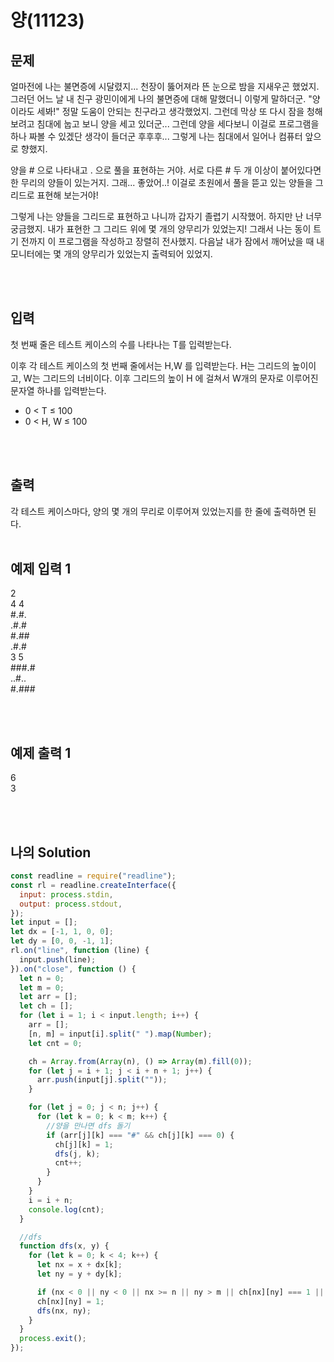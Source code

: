 # 양(11123)

## 문제

얼마전에 나는 불면증에 시달렸지... 천장이 뚫어져라 뜬 눈으로 밤을 지새우곤 했었지. 그러던 어느 날 내 친구 광민이에게 나의 불면증에 대해 말했더니 이렇게 말하더군. "양이라도 세봐!" 정말 도움이 안되는 친구라고 생각했었지. 그런데 막상 또 다시 잠을 청해보려고 침대에 눕고 보니 양을 세고 있더군... 그런데 양을 세다보니 이걸로 프로그램을 하나 짜볼 수 있겠단 생각이 들더군 후후후... 그렇게 나는 침대에서 일어나 컴퓨터 앞으로 향했지.

양을 # 으로 나타내고 . 으로 풀을 표현하는 거야. 서로 다른 # 두 개 이상이 붙어있다면 한 무리의 양들이 있는거지. 그래... 좋았어..! 이걸로 초원에서 풀을 뜯고 있는 양들을 그리드로 표현해 보는거야!

그렇게 나는 양들을 그리드로 표현하고 나니까 갑자기 졸렵기 시작했어. 하지만 난 너무 궁금했지. 내가 표현한 그 그리드 위에 몇 개의 양무리가 있었는지! 그래서 나는 동이 트기 전까지 이 프로그램을 작성하고 장렬히 전사했지. 다음날 내가 잠에서 깨어났을 때 내 모니터에는 몇 개의 양무리가 있었는지 출력되어 있었지.

<br/>
<br/>

## 입력

첫 번째 줄은 테스트 케이스의 수를 나타나는 T를 입력받는다.

이후 각 테스트 케이스의 첫 번째 줄에서는 H,W 를 입력받는다. H는 그리드의 높이이고, W는 그리드의 너비이다. 이후 그리드의 높이 H 에 걸쳐서 W개의 문자로 이루어진 문자열 하나를 입력받는다.

- 0 < T ≤ 100
- 0 < H, W ≤ 100

<br/>
<br/>

## 출력

각 테스트 케이스마다, 양의 몇 개의 무리로 이루어져 있었는지를 한 줄에 출력하면 된다.
<br/>
<br/>

## 예제 입력 1

2<br/>
4 4<br/>
#.#.<br/>
.#.#<br/>
#.##<br/>
.#.#<br/>
3 5<br/>
###.#<br/>
..#..<br/>
#.###

<br/>
<br/>

## 예제 출력 1

6<br/>
3

<br/>
<br/>

## 나의 Solution

```javascript
const readline = require("readline");
const rl = readline.createInterface({
  input: process.stdin,
  output: process.stdout,
});
let input = [];
let dx = [-1, 1, 0, 0];
let dy = [0, 0, -1, 1];
rl.on("line", function (line) {
  input.push(line);
}).on("close", function () {
  let n = 0;
  let m = 0;
  let arr = [];
  let ch = [];
  for (let i = 1; i < input.length; i++) {
    arr = [];
    [n, m] = input[i].split(" ").map(Number);
    let cnt = 0;

    ch = Array.from(Array(n), () => Array(m).fill(0));
    for (let j = i + 1; j < i + n + 1; j++) {
      arr.push(input[j].split(""));
    }

    for (let j = 0; j < n; j++) {
      for (let k = 0; k < m; k++) {
        //양을 만나면 dfs 돌기
        if (arr[j][k] === "#" && ch[j][k] === 0) {
          ch[j][k] = 1;
          dfs(j, k);
          cnt++;
        }
      }
    }
    i = i + n;
    console.log(cnt);
  }

  //dfs
  function dfs(x, y) {
    for (let k = 0; k < 4; k++) {
      let nx = x + dx[k];
      let ny = y + dy[k];

      if (nx < 0 || ny < 0 || nx >= n || ny > m || ch[nx][ny] === 1 || arr[nx][ny] !== "#") continue;
      ch[nx][ny] = 1;
      dfs(nx, ny);
    }
  }
  process.exit();
});
```
